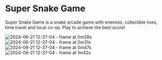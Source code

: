 # Super Snake Game
Super Snake Game is a snake arcade game with enemies, collectible lives, time travel and local co-op. Play to achieve the best score!

![2024-06-21 12-37-04 - frame at 0m28s](https://github.com/gabrieljacintho/snake-game/assets/64656746/c1668cc3-8800-40fc-a4f7-dd52af6b5a6c)
![2024-06-21 12-37-04 - frame at 0m31s](https://github.com/gabrieljacintho/snake-game/assets/64656746/9b2d403f-6c59-4852-96b0-6c5e11711143)
![2024-06-21 12-37-04 - frame at 0m47s](https://github.com/gabrieljacintho/snake-game/assets/64656746/ff009671-286a-4a7a-995e-05046106de67)
![2024-06-21 12-37-04 - frame at 1m42s](https://github.com/gabrieljacintho/snake-game/assets/64656746/f8a4a965-e5ad-4e6b-8c9d-af5a226a9983)
